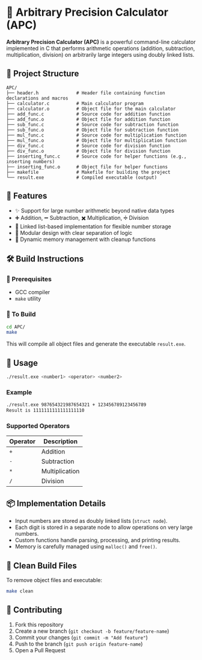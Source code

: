# 🧮 Arbitrary Precision Calculator (APC)

**Arbitrary Precision Calculator (APC)** is a powerful command-line calculator implemented in C that performs arithmetic operations (addition, subtraction, multiplication, division) on arbitrarily large integers using doubly linked lists.

## 📁 Project Structure

```
APC/
├── header.h              # Header file containing function declarations and macros
├── calculator.c          # Main calculator program
├── calculator.o          # Object file for the main calculator
├── add_func.c            # Source code for addition function
├── add_func.o            # Object file for addition function
├── sub_func.c            # Source code for subtraction function
├── sub_func.o            # Object file for subtraction function
├── mul_func.c            # Source code for multiplication function
├── mul_func.o            # Object file for multiplication function
├── div_func.c            # Source code for division function
├── div_func.o            # Object file for division function
├── inserting_func.c      # Source code for helper functions (e.g., inserting numbers)
├── inserting_func.o      # Object file for helper functions
├── makefile              # Makefile for building the project
└── result.exe            # Compiled executable (output)
```

## 🚀 Features

- ✨ Support for large number arithmetic beyond native data types
- ➕ Addition, ➖ Subtraction, ✖️ Multiplication, ➗ Division
- 🔄 Linked list-based implementation for flexible number storage
- 🧩 Modular design with clear separation of logic
- 🧼 Dynamic memory management with cleanup functions

## 🛠️ Build Instructions

### 🧾 Prerequisites

- GCC compiler
- `make` utility

### 🔧 To Build

```bash
cd APC/
make
```

This will compile all object files and generate the executable `result.exe`.

## 📌 Usage

```bash
./result.exe <number1> <operator> <number2>
```

### Example

```bash
./result.exe 987654321987654321 + 123456789123456789
Result is 1111111111111111110
```

### Supported Operators

| Operator | Description  |
|----------|--------------|
| `+`      | Addition      |
| `-`      | Subtraction   |
| `*`      | Multiplication|
| `/`      | Division      |

## 📦 Implementation Details

- Input numbers are stored as doubly linked lists (`struct node`).
- Each digit is stored in a separate node to allow operations on very large numbers.
- Custom functions handle parsing, processing, and printing results.
- Memory is carefully managed using `malloc()` and `free()`.

## 🧹 Clean Build Files

To remove object files and executable:

```bash
make clean
```

## 🤝 Contributing

1. Fork this repository
2. Create a new branch (`git checkout -b feature/feature-name`)
3. Commit your changes (`git commit -m "Add feature"`)
4. Push to the branch (`git push origin feature-name`)
5. Open a Pull Request

